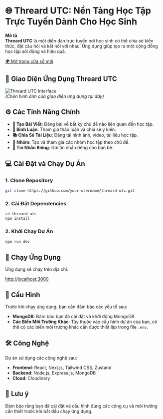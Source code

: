 # 🌐 **Threard UTC: Nền Tảng Học Tập Trực Tuyến Dành Cho Học Sinh**

**Mô tả**  
**Threard UTC** là một diễn đàn trực tuyến nơi học sinh có thể chia sẻ kiến thức, đặt câu hỏi và kết nối với nhau. Ứng dụng giúp tạo ra một cộng đồng học tập sôi động và hiệu quả.

[🌍 Mở trong cửa sổ mới](http://www.diladele.com)

## 📱 **Giao Diện Ứng Dụng Threard UTC**

![Threard UTC Interface](https://via.placeholder.com/600x400)  
_(Chèn hình ảnh của giao diện ứng dụng tại đây)_

## ⚙️ **Các Tính Năng Chính**

- **📝 Tạo Bài Viết**: Đăng bài về bất kỳ chủ đề nào liên quan đến học tập.
- **💬 Bình Luận**: Tham gia thảo luận và chia sẻ ý kiến.
- **📚 Chia Sẻ Tài Liệu**: Đăng tải hình ảnh, video, tài liệu học tập.
- **👥 Nhóm**: Tạo và tham gia các nhóm học tập theo chủ đề.
- **📩 Tin Nhắn Riêng**: Gửi tin nhắn riêng cho bạn bè.

## 💻 **Cài Đặt và Chạy Dự Án**

### 1. **Clone Repository**

```bash
git clone https://github.com/your-username/threard-utc.git
```

### 2. **Cài Đặt Dependencies**

```bash
cd threard-utc
npm install
```

### 2. **Khởi Chạy Dự Án**

```bash
npm run dev
```

## 🚀 **Chạy Ứng Dụng**

Ứng dụng sẽ chạy trên địa chỉ:

[http://localhost:3000](http://localhost:3000)

## 🔧 **Cấu Hình**

Trước khi chạy ứng dụng, bạn cần đảm bảo các yếu tố sau:

- **MongoDB**: Đảm bảo bạn đã cài đặt và khởi động MongoDB.
- **Các Biến Môi Trường Khác**: Tùy thuộc vào cấu hình dự án của bạn, có thể có các biến môi trường khác cần được thiết lập trong file `.env`.

## 🛠️ **Công Nghệ**

Dự án sử dụng các công nghệ sau:

- **Frontend**: React, Next.js, Tailwind CSS, Zustand
- **Backend**: Node.js, Express.js, MongoDB
- **Cloud**: Cloudinary

## 📌 **Lưu ý**

Đảm bảo rằng bạn đã cài đặt và cấu hình đúng các công cụ và môi trường cần thiết trước khi bắt đầu chạy ứng dụng.
